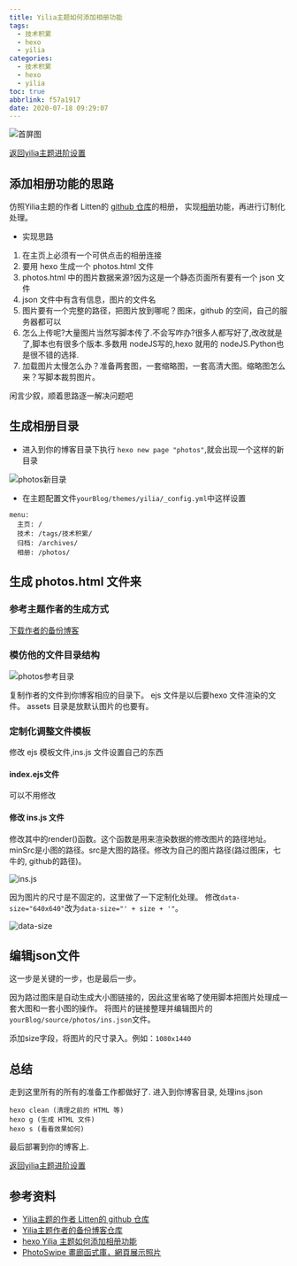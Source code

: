 ```yaml
---
title: Yilia主题如何添加相册功能
tags:
  - 技术积累
  - hexo
  - yilia
categories:
  - 技术积累
  - hexo
  - yilia
toc: true
abbrlink: f57a1917
date: 2020-07-18 09:29:07
---
```


![首屏图](https://s1.ax1x.com/2020/07/19/UWeCUH.jpg)

<!-- more -->

[返回yilia主题进阶设置](/archives/20200717e10c0cde/#添加相册功能)

## 添加相册功能的思路

仿照Yilia主题的作者 Litten的 [github 仓库](https://github.com/litten/hexo-theme-yilia)的相册，
实现[相册](http://litten.me/photos/)功能，再进行订制化处理。

* 实现思路

1. 在主页上必须有一个可供点击的相册连接
2. 要用 hexo 生成一个 photos.html 文件
3. photos.html 中的图片数据来源?因为这是一个静态页面所有要有一个 json 文件
4. json 文件中有含有信息，图片的文件名
5. 图片要有一个完整的路径，把图片放到哪呢？图床，github 的空间，自己的服务器都可以
6. 怎么上传呢?大量图片当然写脚本传了.不会写咋办?很多人都写好了,改改就是了,脚本也有很多个版本.多数用 nodeJS写的,hexo 就用的 nodeJS.Python也是很不错的选择.
7. 加载图片太慢怎么办？准备两套图，一套缩略图，一套高清大图。缩略图怎么来？写脚本裁剪图片。

闲言少叙，顺着思路逐一解决问题吧

## 生成相册目录

* 进入到你的博客目录下执行 `hexo new page "photos"`,就会出现一个这样的新目录

![photos新目录](https://s1.ax1x.com/2020/07/19/URbHbD.png)

* 在主题配置文件`yourBlog/themes/yilia/_config.yml`中这样设置

``` text
menu:
  主页: /
  技术: /tags/技术积累/
  归档: /archives/
  相册: /photos/
```

## 生成 photos.html 文件来

### 参考主题作者的生成方式

[下载作者的备份博客](https://github.com/litten/BlogBackup)

### 模仿他的文件目录结构

![photos参考目录](https://s1.ax1x.com/2020/07/19/URLMlt.png)

复制作者的文件到你博客相应的目录下。
ejs 文件是以后要hexo 文件渲染的文件。
assets 目录是放默认图片的也要有。

### 定制化调整文件模板

修改 ejs 模板文件,ins.js 文件设置自己的东西

#### index.ejs文件

可以不用修改

#### 修改 ins.js 文件

修改其中的render()函数。这个函数是用来渲染数据的修改图片的路径地址。
minSrc是小图的路径。src是大图的路径。修改为自己的图片路径(路过图床，七牛的, github的路径)。

![ins.js](https://s1.ax1x.com/2020/07/19/URj80K.png)

因为图片的尺寸是不固定的，这里做了一下定制化处理。
修改`data-size="640x640"`改为`data-size="' + size + '"`。

![data-size](https://s1.ax1x.com/2020/07/20/UfqLef.png)

## 编辑json文件

这一步是关键的一步，也是最后一步。

因为路过图床是自动生成大小图链接的，因此这里省略了使用脚本把图片处理成一套大图和一套小图的操作。
将图片的链接整理并编辑图片的`yourBlog/source/photos/ins.json`文件。

添加size字段，将图片的尺寸录入。例如：`1080x1440`

## 总结

走到这里所有的所有的准备工作都做好了.
进入到你博客目录, 处理ins.json

``` shell
hexo clean (清理之前的 HTML 等)
hexo g (生成 HTML 文件)
hexo s (看看效果如何)
```

最后部署到你的博客上.

[返回yilia主题进阶设置](/archives/20200717e10c0cde/#添加相册功能)

## 参考资料

* [Yilia主题的作者 Litten的 github 仓库](https://github.com/litten/hexo-theme-yilia)
* [Yilia主题作者的备份博客仓库](https://github.com/litten/BlogBackup)
* [hexo Yilia 主题如何添加相册功能](https://www.jianshu.com/p/a9f309aaa0e0)
* [PhotoSwipe 畫廊函式庫，網頁展示照片](https://blog.gtwang.org/web-development/photoswipe-javascript-image-gallery-tutorial/)
